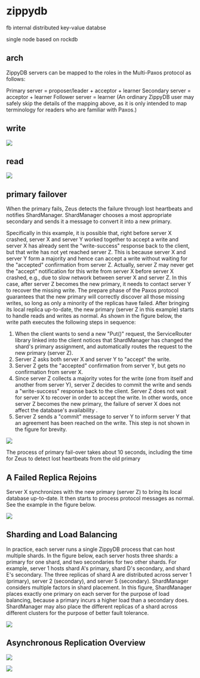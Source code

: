 
# zippydb

fb internal distributed key-value databse

single node based on rockdb

## arch

ZippyDB servers can be mapped to the roles in the Multi-Paxos protocol as follows:

Primary server = proposer/leader + acceptor + learner
Secondary server = acceptor + learner
Follower server = learner (An ordinary ZippyDB user may safely skip the details of the mapping above, as it is only intended to map terminology for readers who are familiar with Paxos.)

## write 

![](/assets/images/2021-04-05-17-12-35.png)

## read

![](/assets/images/2021-04-05-17-13-08.png)

## primary failover

When the primary fails, Zeus detects the failure through lost heartbeats and notifies ShardManager. ShardManager chooses a most appropriate secondary and sends it a message to convert it into a new primary. 

Specifically in this example, it is possible that, right before server X crashed, server X and server Y worked together to accept a write and server X has already sent the "write-success" response back to the client, but that write has not yet reached server Z. This is because server X and server Y form a majority and hence can accept a write without waiting for the "accepted" confirmation from server Z. Actually, server Z may never get the "accept" notification for this write from server X before server X crashed, e.g., due to slow network between server X and server Z. In this case, after server Z becomes the new primary, it needs to contact server Y to recover the missing write. The prepare phase of the Paxos protocol guarantees that the new primary will correctly discover all those missing writes, so long as only a minority of the replicas have failed.
After bringing its local replica up-to-date, the new primary (server Z in this example) starts to handle reads and writes as normal. As shown in the figure below, the write path executes the following steps in sequence:

1. When the client wants to send a new "Put()" request, the ServiceRouter library linked into the client notices that ShardManager has changed the shard's primary assignment, and automatically routes the request to the new primary (server Z).
2. Server Z asks both server X and server Y to "accept" the write.
3. Server Z gets the "accepted" confirmation from server Y, but gets no confirmation from server X.
4. Since server Z collects a majority votes for the write (one from itself and another from server Y), server Z decides to commit the write and sends a "write-success" response back to the client. Server Z does not wait for server X to recover in order to accept the write. In other words, once server Z becomes the new primary, the failure of server X does not affect the database's availability .
5. Server Z sends a "commit" message to server Y to inform server Y that an agreement has been reached on the write. This step is not shown in the figure for brevity.

![](/assets/images/2021-04-05-17-15-33.png)

The process of primary fail-over takes about 10 seconds, including the time for Zeus to detect lost heartbeats from the old primary

## A Failed Replica Rejoins

Server X synchronizes with the new primary (server Z) to bring its local database up-to-date. It then starts to process protocol messages as normal. See the example in the figure below.

![](/assets/images/2021-04-05-17-16-52.png)

## Sharding and Load Balancing

In practice, each server runs a single ZippyDB process that can host multiple shards. In the figure below, each server hosts three shards: a primary for one shard, and two secondaries for two other shards. For example, server 1 hosts shard A's primary, shard D's secondary, and shard E's secondary. The three replicas of shard A are distributed across server 1 (primary), server 2 (secondary), and server 5 (secondary). ShardManager considers multiple factors in shard placement. In this figure, ShardManager places exactly one primary on each server for the purpose of load balancing, because a primary incurs a higher load than a secondary does. ShardManager may also place the different replicas of a shard across different clusters for the purpose of better fault tolerance.


![](/assets/images/2021-04-05-17-18-35.png)

## Asynchronous Replication Overview

![](/assets/images/2021-04-05-17-22-52.png)

![](/assets/images/2021-04-05-17-23-23.png)